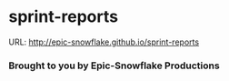 # sprint-reports
URL: http://epic-snowflake.github.io/sprint-reports

### Brought to you by Epic-Snowflake Productions
